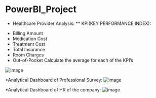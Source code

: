 # PowerBI_Project
* Healthcare Provider Analysis:
** KPI(KEY PERFORMANCE INDEX):
-	Billing Amount
-	Medication Cost
-	Treatment Cost
-	Total Insurance
-	Room Charges
-	Out-of-Pocket
Calculate the average for each of the KPI’s

![image](https://github.com/user-attachments/assets/dcc20acd-8b1e-42e2-beac-1a12361f73d9)

*Analytical Dashboard of Professional Survey:
![image](https://github.com/user-attachments/assets/d6472783-fda0-4f7a-987a-65a1d9e7e30d)


*Analytical Dashboard of HR of the company:
![image](https://github.com/user-attachments/assets/74299ba1-fe23-425d-8280-32f95fdc80ec)


